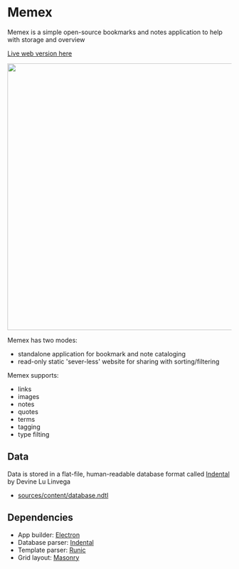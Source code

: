 # Memex

Memex is a simple open-source bookmarks and notes application to help with storage and overview

[Live web version here](https://kormyen.github.io/memex/)

<img src='https://raw.githubusercontent.com/kormyen/memex/master/PREVIEW.jpg' width="600"/>

Memex has two modes:

- standalone application for bookmark and note cataloging
- read-only static 'sever-less' website for sharing with sorting/filtering

Memex supports:

- links
- images
- notes
- quotes
- terms
- tagging
- type filting

## Data

Data is stored in a flat-file, human-readable database format called [Indental](https://wiki.xxiivv.com/#indental) by Devine Lu Linvega

- [sources/content/database.ndtl](sources/content/database.ndtl)

## Dependencies

- App builder: [Electron](https://electronjs.org/)
- Database parser: [Indental](https://wiki.xxiivv.com/#indental)
- Template parser: [Runic](https://wiki.xxiivv.com/#runic)
- Grid layout: [Masonry](https://masonry.desandro.com/)